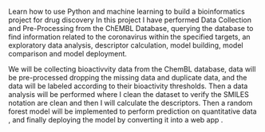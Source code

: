 Learn how to use Python and machine learning to build a bioinformatics project for drug discovery
In this project I have performed Data Collection and Pre-Processing from the ChEMBL Database, querying the database to find information related to the coronavirus within the specified targets, an exploratory data analysis, descriptor calculation, model building, model comparison and model deployment. 

We will be collecting bioactivvity data from the ChemBL database, data will be pre-processed dropping the missing data and duplicate data, and the data will be labeled according to their bioactivity thresholds. Then a data analysis will be performed where I clean the dataset to verify the SMILES notation are clean and then I will calculate the descriptors. Then a random forest model will be implemented to perform prediction on quantitative data , and finally deploying the model by converting it into a web app . 
